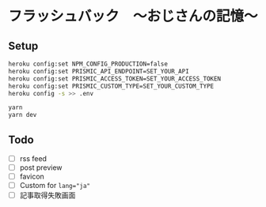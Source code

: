 # フラッシュバック　〜おじさんの記憶〜

## Setup

```bash
heroku config:set NPM_CONFIG_PRODUCTION=false
heroku config:set PRISMIC_API_ENDPOINT=SET_YOUR_API
heroku config:set PRISMIC_ACCESS_TOKEN=SET_YOUR_ACCESS_TOKEN
heroku config:set PRISMIC_CUSTOM_TYPE=SET_YOUR_CUSTOM_TYPE
heroku config -s >> .env
```

```bash
yarn
yarn dev
```

## Todo

- [ ] rss feed
- [ ] post preview
- [ ] favicon
- [ ] Custom <Document> for `lang="ja"`
- [ ] 記事取得失敗画面
